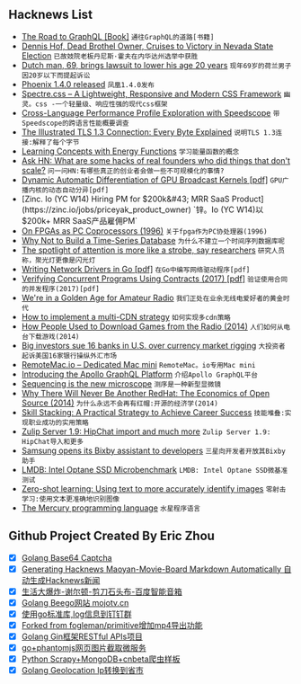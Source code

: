## Hacknews List


- [The Road to GraphQL [Book]](https://www.robinwieruch.de/the-road-to-graphql-book/)  `通往GraphQL的道路[书籍]`
- [Dennis Hof, Dead Brothel Owner, Cruises to Victory in Nevada State Election](https://www.nytimes.com/2018/11/07/us/politics/dennis-hof-dead-pimp-nevada.html)  `已故妓院老板丹尼斯·霍夫在内华达州选举中获胜`
- [Dutch man, 69, brings lawsuit to lower his age 20 years](https://www.bbc.com/news/world-europe-46133262)  `现年69岁的荷兰男子因20岁以下而提起诉讼`
- [Phoenix 1.4.0 released](https://phoenixframework.org/blog/phoenix-1-4-0-released)  `凤凰1.4.0发布`
- [Spectre.css – A Lightweight, Responsive and Modern CSS Framework](https://github.com/picturepan2/spectre)  `幽灵。css -一个轻量级、响应性强的现代css框架`
- [Cross-Language Performance Profile Exploration with Speedscope](https://hacks.mozilla.org/2018/11/cross-language-performance-profile-exploration-with-speedscope/)  `带Speedscope的跨语言性能概要调查`
- [The Illustrated TLS 1.3 Connection: Every Byte Explained](https://tls13.ulfheim.net/)  `说明TLS 1.3连接:解释了每个字节`
- [Learning Concepts with Energy Functions](https://blog.openai.com/learning-concepts-with-energy-functions/)  `学习能量函数的概念`
- [Ask HN: What are some hacks of real founders who did things that don&#39;t scale?](item?id=18400020)  `问一问HN:有哪些真正的创业者会做一些不可规模化的事情?`
- [Dynamic Automatic Differentiation of GPU Broadcast Kernels [pdf]](http://www.mit.edu/~jvielma/publications/Dynamic-Automatic-Differentiation.pdf)  `GPU广播内核的动态自动分异[pdf]`
- [Zinc. Io (YC W14) Hiring PM for $200k&#43; MRR SaaS Product](https://zinc.io/jobs/priceyak_product_owner)  `锌。Io (YC W14)以$200k&#43; MRR SaaS产品雇佣PM`
- [On FPGAs as PC Coprocessors (1996)](http://www.fpgacpu.org/usenet/fpgas_as_pc_coprocessors.html)  `关于fpga作为PC协处理器(1996)`
- [Why Not to Build a Time-Series Database](https://www.outlyer.com/blog/why-not-to-build-a-time-series-database/)  `为什么不建立一个时间序列数据库呢`
- [The spotlight of attention is more like a strobe, say researchers](https://www.princeton.edu/news/2018/08/22/spotlight-attention-more-strobe-say-researchers)  `研究人员称，聚光灯更像是闪光灯`
- [Writing Network Drivers in Go [pdf]](https://www.net.in.tum.de/fileadmin/bibtex/publications/theses/2018-ixy-go.pdf)  `在Go中编写网络驱动程序[pdf]`
- [Verifying Concurrent Programs Using Contracts (2017) [pdf]](http://www.fit.vutbr.cz/~vojnar/Publications/icst17-contracts.pdf)  `验证使用合同的并发程序(2017)[pdf]`
- [We&#39;re in a Golden Age for Amateur Radio](https://www.ke6mt.us/2018/05/hf-ham-radio-on-a-budget-qrp-labs-and-qrpguys/)  `我们正处在业余无线电爱好者的黄金时代`
- [How to implement a multi-CDN strategy](https://blog.streamroot.io/how-to-implement-a-multi-cdn-strategy-everything-you-need-to-know/)  `如何实现多cdn策略`
- [How People Used to Download Games from the Radio (2014)](http://www.kotaku.co.uk/2014/10/13/people-used-download-games-radio)  `人们如何从电台下载游戏(2014)`
- [Big investors sue 16 banks in U.S. over currency market rigging](https://www.reuters.com/article/uk-forex-lawsuit/big-investors-sue-16-banks-in-u-s-over-currency-market-rigging-idUSKCN1NC34J)  `大投资者起诉美国16家银行操纵外汇市场`
- [RemoteMac.io – Dedicated Mac mini](https://www.remotemac.io/)  `RemoteMac。io专用Mac mini`
- [Introducing the Apollo GraphQL Platform](https://blog.apollographql.com/introducing-the-apollo-graphql-platform-8ef34bb269e5)  `介绍Apollo GraphQL平台`
- [Sequencing is the new microscope](http://ldeming.posthaven.com/sequencing-is-the-new-microscope)  `测序是一种新型显微镜`
- [Why There Will Never Be Another RedHat: The Economics of Open Source (2014)](https://techcrunch.com/2014/02/13/please-dont-tell-me-you-want-to-be-the-next-red-hat/)  `为什么永远不会再有红帽:开源的经济学(2014)`
- [Skill Stacking: A Practical Strategy to Achieve Career Success](https://dariusforoux.com/skill-stacking/)  `技能堆叠:实现职业成功的实用策略`
- [Zulip Server 1.9: HipChat import and much more](https://blog.zulip.org/2018/11/07/zulip-1-9-released/?n=1)  `Zulip Server 1.9: HipChat导入和更多`
- [Samsung opens its Bixby assistant to developers](https://techcrunch.com/2018/11/07/samsung-opens-its-bixby-assistant-to-developers/)  `三星向开发者开放其Bixby助手`
- [LMDB: Intel Optane SSD Microbenchmark](http://www.lmdb.tech/bench/optanessd/)  `LMDB: Intel Optane SSD微基准测试`
- [Zero-shot learning: Using text to more accurately identify images](https://code.fb.com/ai-research/zero-shot-learning/)  `零射击学习:使用文本更准确地识别图像`
- [The Mercury programming language](https://www.mercurylang.org)  `水星程序语言`

## Github Project Created By Eric Zhou

- [x] [Golang Base64 Captcha](https://github.com/mojocn/base64Captcha)
- [x] [Generating Hacknews Maoyan-Movie-Board Markdown Automatically 自动生成Hacknews新闻](https://github.com/dejavuzhou/md-genie)
- [x] [生活大爆炸-谢尔顿-剪刀石头布-百度智能音箱](https://github.com/mojocn/dueros-bang-game)
- [x] [Golang Beego网站 mojotv.cn](https://github.com/mojocn/www.mojotv.cn)
- [x] [使用go标准库,log信息到钉钉群](https://github.com/mojocn/dooger)
- [x] [Forked from fogleman/primitive增加mp4导出功能](https://github.com/mojocn/primitive)
- [x] [Golang Gin框架RESTful APIs项目](https://github.com/JJJJJJJerk/ezier-golang-web-api-framework)
- [x] [go+phantomjs网页图片截取微服务](https://github.com/mojocn/screen_shot)
- [x] [Python Scrapy+MongoDB+cnbeta爬虫样板](https://github.com/mojocn/scrapy_mongodb_boilerplate_cnbeta)
- [x] [Golang Geolocation Ip转换到省市](https://github.com/mojocn/ip2location)